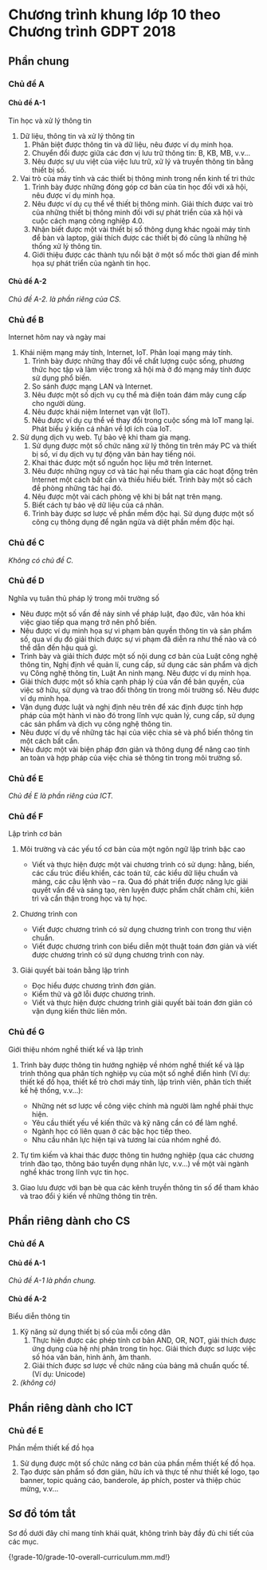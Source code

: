 # Chương trình khung lớp 10 theo Chương trình GDPT 2018

## Phần chung

### Chủ đề A

#### Chủ đề A-1

Tin học và xử lý thông tin

1. Dữ liệu, thông tin và xử lý thông tin
    1. Phân biệt được thông tin và dữ liệu, nêu được ví dụ minh họa.
    2. Chuyển đổi được giữa các đơn vị lưu trữ thông tin: B, KB, MB, v.v...
    3. Nêu được sự ưu việt của việc lưu trữ, xử lý và truyền thông tin bằng thiết bị số.
2. Vai trò của máy tính và các thiết bị thông minh trong nền kinh tế tri thức
    1. Trình bày được những đóng góp cơ bản của tin học đối với xã hội, nêu được ví dụ minh họa.
    2. Nêu được ví dụ cụ thể về thiết bị thông minh. Giải thích được vai trò của những thiết bị thông minh đối với sự phát triển của xã hội và cuộc cách mạng công nghiệp 4.0.
    3. Nhận biết được một vài thiết bị số thông dụng khác ngoài máy tính để bàn và laptop, giải thích được các thiết bị đó cũng là những hệ thống xử lý thông tin.
    4. Giới thiệu được các thành tựu nổi bật ở một số mốc thời gian để minh họa sự phát triển của ngành tin học.

#### Chủ đề A-2

*Chủ đề A-2. là phần riêng của CS.*

### Chủ đề B

Internet hôm nay và ngày mai

1. Khái niệm mạng máy tính, Internet, IoT. Phân loại mạng máy tính.
    1. Trình bày được những thay đổi về chất lượng cuộc sống, phương thức học tập và làm việc trong xã hội mà ở đó mạng máy tính được sử dụng phổ biến.
    2. So sánh được mạng LAN và Internet.
    3. Nêu được một số dịch vụ cụ thể mà điện toán đám mây cung cấp cho người dùng.
    4. Nêu được khái niệm Internet vạn vật (IoT).
    5. Nêu được ví dụ cụ thể về thay đổi trong cuộc sống mà IoT mang lại. Phát biểu ý kiến cá nhân về lợi ích của IoT.
2. Sử dụng dịch vụ web. Tự bảo vệ khi tham gia mạng.
    1. Sử dụng được một số chức năng xử lý thông tin trên máy PC và thiết bị số, ví dụ dịch vụ tự động văn bản hay tiếng nói.
    2. Khai thác được một số nguồn học liệu mở trên Internet.
    3. Nêu được những nguy cơ và tác hại nếu tham gia các hoạt động trên Internet một cách bất cần và thiếu hiểu biết. Trình bày một số cách đề phòng những tác hại đó.
    4. Nêu được một vài cách phòng vệ khi bị bắt nạt trên mạng.
    5. Biết cách tự bảo vệ dữ liệu của cá nhân.
    6. Trình bày được sơ lược về phần mềm độc hại. Sử dụng được một số công cụ thông dụng để ngăn ngừa và diệt phần mềm độc hại.

### Chủ đề C

*Không có chủ đề C.*

### Chủ đề D

Nghĩa vụ tuân thủ pháp lý trong môi trường số

- Nêu được một số vấn đề nảy sinh về pháp luật, đạo đức, văn hóa khi việc giao tiếp qua mạng trở nên phổ biến.
- Nêu được ví dụ minh họa sự vi phạm bản quyền thông tin và sản phẩm số, qua ví dụ đó giải thích được sự vi phạm đã diễn ra như thế nào và có thể dẫn đến hậu quả gì.
- Trình bày và giải thích được một số nội dung cơ bản của Luật công nghệ thông tin, Nghị định về quản lí, cung cấp, sử dụng các sản phẩm và dịch vụ Công nghệ thông tin, Luật An ninh mạng. Nêu được ví dụ minh họa.
- Giải thích được một số khía cạnh pháp lý của vấn đề bản quyền, của việc sở hữu, sử dụng và trao đổi thông tin trong môi trường số. Nêu được ví dụ minh họa.
- Vận dụng được luật và nghị định nêu trên để xác định được tính hợp pháp của một hành vi nào đó trong lĩnh vực quản lý, cung cấp, sử dụng các sản phẩm và dịch vụ công nghệ thông tin.
- Nêu được ví dụ về những tác hại của việc chia sẻ và phổ biến thông tin một cách bất cẩn.
- Nêu được một vài biện pháp đơn giản và thông dụng để nâng cao tính an toàn và hợp pháp của việc chia sẻ thông tin trong môi trường số.

### Chủ đề E

*Chủ đề E là phần riêng của ICT.*

### Chủ đề F

Lập trình cơ bản

1. Môi trường và các yếu tố cơ bản của một ngôn ngữ lập trình bậc cao

    - Viết và thực hiện được một vài chương trình có sử dụng: hằng, biến, các cấu trúc điều khiển, các toán tử, các kiểu dữ liệu chuẩn và mảng, các câu lệnh vào – ra. Qua đó phát triển được năng lực giải quyết vấn đề và sáng tạo, rèn luyện được phẩm chất chăm chỉ, kiên trì và cẩn thận trong học và tự học.

2. Chương trình con
    
    - Viết được chương trình có sử dụng chương trình con trong thư viện chuẩn.
    - Viết được chương trình con biểu diễn một thuật toán đơn giản và viết được chương trình có sử dụng chương trình con này.

3. Giải quyết bài toán bằng lập trình
    
    - Đọc hiểu được chương trình đơn giản.
    - Kiểm thử và gỡ lỗi được chương trình.
    - Viết và thực hiện được chương trình giải quyết bài toán đơn giản có vận dụng kiến thức liên môn.

### Chủ đề G

Giới thiệu nhóm nghề thiết kế và lập trình		

1. Trình bày được thông tin hướng nghiệp về nhóm nghề thiết kế và lập trình thông qua phân tích nghiệp vụ của một số nghề điển hình (Ví dụ: thiết kế đồ họa, thiết kế trò chơi máy tính, lập trình viên, phân tích thiết kế hệ thống, v.v...):

    - Những nét sơ lược về công việc chính mà người làm nghề phải thực hiện.
    - Yêu cầu thiết yếu về kiến thức và kỹ năng cần có để làm nghề.
    - Ngành học có liên quan ở các bậc học tiếp theo.
    - Nhu cầu nhân lực hiện tại và tương lai của nhóm nghề đó.

2. Tự tìm kiếm và khai thác được thông tin hướng nghiệp (qua các chương trình đào tạo, thông báo tuyển dụng nhân lực, v.v...) về một vài ngành nghề khác trong lĩnh vực tin học.
3. Giao lưu được với bạn bè qua các kênh truyền thông tin số để tham khảo và trao đổi ý kiến về những thông tin trên.

## Phần riêng dành cho CS

### Chủ đề A

#### Chủ đề A-1

*Chủ đề A-1 là phần chung.*

#### Chủ đề A-2 

Biểu diễn thông tin

1. Kỹ năng sử dụng thiết bị số của mỗi công dân  
    1. Thực hiện được các phép tính cơ bản AND, OR, NOT, giải thích được ứng dụng của hệ nhị phân trong tin học. Giải thích được sơ lược việc số hóa văn bản, hình ảnh, âm thanh.  
	2. Giải thích được sơ lược về chức năng của bảng mã chuẩn quốc tế. (Ví dụ: Unicode) 
2. *(không có)*

## Phần riêng dành cho ICT

### Chủ đề E

Phần mềm thiết kế đồ họa		
    
1. Sử dụng được một số chức năng cơ bản của phần mềm thiết kế đồ họa.
2. Tạo được sản phẩm số đơn giản, hữu ích và thực tế như thiết kế logo, tạo banner, topic quảng cáo, banderole, áp phích, poster và thiệp chúc mừng, v.v...

## Sơ đồ tóm tắt

Sơ đồ dưới đây chỉ mang tính khái quát, không trình bày đầy đủ chi tiết của các mục.

{!grade-10/grade-10-overall-curriculum.mm.md!}


